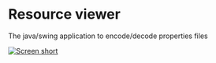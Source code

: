Resource viewer
===============

The java/swing application to encode/decode properties files

[![Screen short](https://raw.github.com/javadev/resource-viewer/master/resourceviewer.png)](https://github.com/javadev/resource-viewer)
